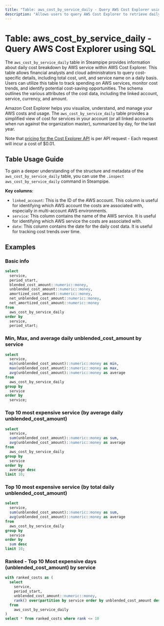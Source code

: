 ```yaml
---
title: "Table: aws_cost_by_service_daily - Query AWS Cost Explorer using SQL"
description: "Allows users to query AWS Cost Explorer to retrieve daily cost breakdown by AWS service."
---
```


# Table: aws_cost_by_service_daily - Query AWS Cost Explorer using SQL

The `aws_cost_by_service_daily` table in Steampipe provides information about daily cost breakdown by AWS service within AWS Cost Explorer. This table allows financial analysts and cloud administrators to query cost-specific details, including total cost, unit, and service name on a daily basis. Users can utilize this table to track spending on AWS services, monitor cost trends, and identify potential cost-saving opportunities. The schema outlines the various attributes of the cost data, including the linked account, service, currency, and amount.

Amazon Cost Explorer helps you visualize, understand, and manage your AWS costs and usage.  The `aws_cost_by_service_daily` table provides a simplified view of cost for services in your account (or all linked accounts when run against the organization master), summarized by day, for the last year.  

Note that [pricing for the Cost Explorer API](https://aws.amazon.com/aws-cost-management/pricing/) is per API request - Each request will incur a cost of $0.01.

## Table Usage Guide

To gain a deeper understanding of the structure and metadata of the `aws_cost_by_service_daily` table, you can use the `.inspect aws_cost_by_service_daily` command in Steampipe.

**Key columns**:

- `linked_account`: This is the ID of the AWS account. This column is useful for identifying which AWS account the costs are associated with, especially in multi-account AWS environments.
- `service`: This column contains the name of the AWS service. It is useful for identifying which AWS service the costs are associated with.
- `date`: This column contains the date for the daily cost data. It is useful for tracking cost trends over time.

## Examples

### Basic info

```sql
select
  service,
  period_start,
  blended_cost_amount::numeric::money,
  unblended_cost_amount::numeric::money,
  amortized_cost_amount::numeric::money,
  net_unblended_cost_amount::numeric::money,
  net_amortized_cost_amount::numeric::money
from 
  aws_cost_by_service_daily
order by
  service,
  period_start;
```



### Min, Max, and average daily unblended_cost_amount by service

```sql
select
  service,
  min(unblended_cost_amount)::numeric::money as min,
  max(unblended_cost_amount)::numeric::money as max,
  avg(unblended_cost_amount)::numeric::money as average
from 
  aws_cost_by_service_daily
group by
  service
order by
  service;
```

### Top 10 most expensive service (by average daily unblended_cost_amount)

```sql
select
  service,
  sum(unblended_cost_amount)::numeric::money as sum,
  avg(unblended_cost_amount)::numeric::money as average
from 
  aws_cost_by_service_daily
group by
  service
order by
  average desc
limit 10;
```


### Top 10 most expensive service (by total daily unblended_cost_amount)

```sql
select
  service,
  sum(unblended_cost_amount)::numeric::money as sum,
  avg(unblended_cost_amount)::numeric::money as average
from 
  aws_cost_by_service_daily
group by
  service
order by
  sum desc
limit 10;
```


### Ranked - Top 10 Most expensive days (unblended_cost_amount) by service

```sql
with ranked_costs as (
  select
    service,
    period_start,
    unblended_cost_amount::numeric::money,
    rank() over(partition by service order by unblended_cost_amount desc)
  from 
    aws_cost_by_service_daily
)
select * from ranked_costs where rank <= 10
```
